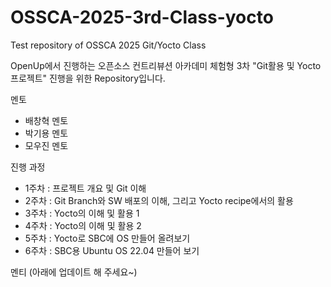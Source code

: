 # OSSCA-2025-3rd-Class-yocto
Test repository of OSSCA 2025 Git/Yocto Class

OpenUp에서 진행하는 오픈소스 컨트리뷰션 아카데미 체험형 3차 "Git활용 및 Yocto 프로젝트" 진행을 위한 Repository입니다.

멘토
 - 배창혁 멘토
 - 박기용 멘토
 - 모우진 멘토

진행 과정
 - 1주차 : 프로젝트 개요 및 Git 이해
 - 2주차 : Git Branch와 SW 배포의 이해, 그리고 Yocto recipe에서의 활용
 - 3주차 : Yocto의 이해 및 활용 1
 - 4주차 : Yocto의 이해 및 활용 2
 - 5주차 : Yocto로 SBC에 OS 만들어 올려보기
 - 6주차 : SBC용 Ubuntu OS 22.04 만들어 보기

멘티 (아래에 업데이트 해 주세요~)